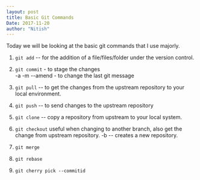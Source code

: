 ```yaml
---
layout: post
title: Basic Git Commands
Date: 2017-11-20
author: "Nitish"
---
```

Today we will be looking at the basic git commands that I use majorly.

1. `git add`  -- for the addition of a file/files/folder under the version control.

2. `git commit` - to stage the changes  
      -a
      -m
      --amend - to change the last git message

3. `git pull` -- to get the changes from the upstream repository to your local environment.

4. `git push` -- to send changes to the upstream repository

5. `git clone` -- copy a repository from upstream to your local system.

6. `git checkout` useful when changing to another branch, also get the change from upstream repository.
          -b -- creates a new repository.

7. `git merge`

8. `git rebase`

9. `git cherry pick --commitid`
